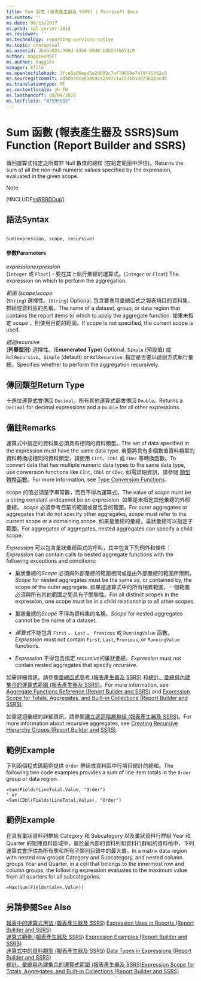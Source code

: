 ```yaml
---
title: Sum 函式 (報表產生器及 SSRS) | Microsoft Docs
ms.custom: ''
ms.date: 06/13/2017
ms.prod: sql-server-2014
ms.reviewer: ''
ms.technology: reporting-services-native
ms.topic: conceptual
ms.assetid: 2b45a024-398d-43b8-9948-b8b23fb674c9
author: maggiesMSFT
ms.author: maggies
manager: kfile
ms.openlocfilehash: 3fce5e86ead5e2d802c7af79650e7419f45f62c8
ms.sourcegitcommit: ad4d92dce894592a259721a1571b1d8736abacdb
ms.translationtype: MT
ms.contentlocale: zh-TW
ms.lasthandoff: 08/04/2020
ms.locfileid: "87595688"
---
```

# <a name="sum-function-report-builder-and-ssrs"></a><span data-ttu-id="93ed7-102">Sum 函數 (報表產生器及 SSRS)</span><span class="sxs-lookup"><span data-stu-id="93ed7-102">Sum Function (Report Builder and SSRS)</span></span>
  <span data-ttu-id="93ed7-103">傳回運算式指定之所有非 Null 數值的總和 (在給定範圍中評估)。</span><span class="sxs-lookup"><span data-stu-id="93ed7-103">Returns the sum of all the non-null numeric values specified by the expression, evaluated in the given scope.</span></span>  
  
> [!NOTE]  
>  [!INCLUDE[ssRBRDDup](../../includes/ssrbrddup-md.md)]  
  
## <a name="syntax"></a><span data-ttu-id="93ed7-104">語法</span><span class="sxs-lookup"><span data-stu-id="93ed7-104">Syntax</span></span>  
  
```  
  
Sum(expression, scope, recursive)  
```  
  
#### <a name="parameters"></a><span data-ttu-id="93ed7-105">參數</span><span class="sxs-lookup"><span data-stu-id="93ed7-105">Parameters</span></span>  
 <span data-ttu-id="93ed7-106">*expression*</span><span class="sxs-lookup"><span data-stu-id="93ed7-106">*expression*</span></span>  
 <span data-ttu-id="93ed7-107">(`Integer` 或 `Float`) - 要在其上執行彙總的運算式。</span><span class="sxs-lookup"><span data-stu-id="93ed7-107">(`Integer` or `Float`) The expression on which to perform the aggregation.</span></span>  
  
 <span data-ttu-id="93ed7-108">*範圍 (scope)*</span><span class="sxs-lookup"><span data-stu-id="93ed7-108">*scope*</span></span>  
 <span data-ttu-id="93ed7-109">(`String`) 選擇性。</span><span class="sxs-lookup"><span data-stu-id="93ed7-109">(`String`) Optional.</span></span> <span data-ttu-id="93ed7-110">包含要套用彙總函式之報表項目的資料集、群組或資料區的名稱。</span><span class="sxs-lookup"><span data-stu-id="93ed7-110">The name of a dataset, group, or data region that contains the report items to which to apply the aggregate function.</span></span> <span data-ttu-id="93ed7-111">如果未指定 *scope* ，則使用目前的範圍。</span><span class="sxs-lookup"><span data-stu-id="93ed7-111">If *scope* is not specified, the current scope is used.</span></span>  
  
 <span data-ttu-id="93ed7-112">*遞迴*</span><span class="sxs-lookup"><span data-stu-id="93ed7-112">*recursive*</span></span>  
 <span data-ttu-id="93ed7-113">(**列舉型別**) 選擇性。</span><span class="sxs-lookup"><span data-stu-id="93ed7-113">(**Enumerated Type**) Optional.</span></span> <span data-ttu-id="93ed7-114">`Simple` (預設值) 或 `RdlRecursive`。</span><span class="sxs-lookup"><span data-stu-id="93ed7-114">`Simple` (default) or `RdlRecursive`.</span></span> <span data-ttu-id="93ed7-115">指定是否要以遞迴方式執行彙總。</span><span class="sxs-lookup"><span data-stu-id="93ed7-115">Specifies whether to perform the aggregation recursively.</span></span>  
  
## <a name="return-type"></a><span data-ttu-id="93ed7-116">傳回類型</span><span class="sxs-lookup"><span data-stu-id="93ed7-116">Return Type</span></span>  
 <span data-ttu-id="93ed7-117">十進位運算式會傳回 `Decimal`，所有其他運算式都會傳回 `Double`。</span><span class="sxs-lookup"><span data-stu-id="93ed7-117">Returns a `Decimal` for decimal expressions and a `Double` for all other expressions.</span></span>  
  
## <a name="remarks"></a><span data-ttu-id="93ed7-118">備註</span><span class="sxs-lookup"><span data-stu-id="93ed7-118">Remarks</span></span>  
 <span data-ttu-id="93ed7-119">運算式中指定的資料集必須具有相同的資料類型。</span><span class="sxs-lookup"><span data-stu-id="93ed7-119">The set of data specified in the expression must have the same data type.</span></span> <span data-ttu-id="93ed7-120">若要將具有多個數值資料類型的資料轉換成相同的資料類型，請使用 `CInt`、`CDbl` 或 `CDec` 等轉換函數。</span><span class="sxs-lookup"><span data-stu-id="93ed7-120">To convert data that has multiple numeric data types to the same data type, use conversion functions like `CInt`, `CDbl` or `CDec`.</span></span> <span data-ttu-id="93ed7-121">如需詳細資訊，請參閱 [類型轉換函數](https://go.microsoft.com/fwlink/?LinkId=96142)。</span><span class="sxs-lookup"><span data-stu-id="93ed7-121">For more information, see [Type Conversion Functions](https://go.microsoft.com/fwlink/?LinkId=96142).</span></span>  
  
 <span data-ttu-id="93ed7-122">*scope* 的值必須是字串常數，而且不得為運算式。</span><span class="sxs-lookup"><span data-stu-id="93ed7-122">The value of *scope* must be a string constant andcannot be an expression.</span></span> <span data-ttu-id="93ed7-123">如果是未指定其他彙總的外部彙總， *scope* 必須參考目前的範圍或是包含的範圍。</span><span class="sxs-lookup"><span data-stu-id="93ed7-123">For outer aggregates or aggregates that do not specify other aggregates, *scope* must refer to the current scope or a containing scope.</span></span> <span data-ttu-id="93ed7-124">如果是彙總的彙總，巢狀彙總可以指定子範圍。</span><span class="sxs-lookup"><span data-stu-id="93ed7-124">For aggregates of aggregates, nested aggregates can specify a child scope.</span></span>  
  
 <span data-ttu-id="93ed7-125">*Expression* 可以包含巢狀彙總函式的呼叫，其中包含下列例外和條件：</span><span class="sxs-lookup"><span data-stu-id="93ed7-125">*Expression* can contain calls to nested aggregate functions with the following exceptions and conditions:</span></span>  
  
-   <span data-ttu-id="93ed7-126">巢狀彙總的*Scope* 必須與外部彙總的範圍相同或是由外部彙總的範圍所限制。</span><span class="sxs-lookup"><span data-stu-id="93ed7-126">*Scope* for nested aggregates must be the same as, or contained by, the scope of the outer aggregate.</span></span> <span data-ttu-id="93ed7-127">如果是運算式中的所有相異範圍，一個範圍必須與所有其他範圍之間具有子關聯性。</span><span class="sxs-lookup"><span data-stu-id="93ed7-127">For all distinct scopes in the expression, one scope must be in a child relationship to all other scopes.</span></span>  
  
-   <span data-ttu-id="93ed7-128">巢狀彙總的*Scope* 不得為資料集的名稱。</span><span class="sxs-lookup"><span data-stu-id="93ed7-128">*Scope* for nested aggregates cannot be the name of a dataset.</span></span>  
  
-   <span data-ttu-id="93ed7-129">*運算式*不能包含 `First` 、 `Last` 、 `Previous` 或 `RunningValue` 函數。</span><span class="sxs-lookup"><span data-stu-id="93ed7-129">*Expression* must not contain `First`, `Last`, `Previous`, or `RunningValue` functions.</span></span>  
  
-   <span data-ttu-id="93ed7-130">*Expression* 不得包含指定 *recursive*的巢狀彙總。</span><span class="sxs-lookup"><span data-stu-id="93ed7-130">*Expression* must not contain nested aggregates that specify *recursive*.</span></span>  
  
 <span data-ttu-id="93ed7-131">如需詳細資訊，請參閱[彙總函式參考 &#40;報表產生器及 SSRS&#41;](report-builder-functions-aggregate-functions-reference.md) 和[總計、彙總與內建集合的運算式範圍 &#40;報表產生器及 SSRS&#41;](expression-scope-for-totals-aggregates-and-built-in-collections.md)。</span><span class="sxs-lookup"><span data-stu-id="93ed7-131">For more information, see [Aggregate Functions Reference &#40;Report Builder and SSRS&#41;](report-builder-functions-aggregate-functions-reference.md) and [Expression Scope for Totals, Aggregates, and Built-in Collections &#40;Report Builder and SSRS&#41;](expression-scope-for-totals-aggregates-and-built-in-collections.md).</span></span>  
  
 <span data-ttu-id="93ed7-132">如需遞迴彙總的詳細資訊，請參閱[建立遞迴階層群組 &#40;報表產生器及 SSRS&#41;](creating-recursive-hierarchy-groups-report-builder-and-ssrs.md)。</span><span class="sxs-lookup"><span data-stu-id="93ed7-132">For more information about recursive aggregates, see [Creating Recursive Hierarchy Groups &#40;Report Builder and SSRS&#41;](creating-recursive-hierarchy-groups-report-builder-and-ssrs.md).</span></span>  
  
## <a name="example"></a><span data-ttu-id="93ed7-133">範例</span><span class="sxs-lookup"><span data-stu-id="93ed7-133">Example</span></span>  
 <span data-ttu-id="93ed7-134">下列兩個程式碼範例提供 `Order` 群組或資料區中行項目總計的總和。</span><span class="sxs-lookup"><span data-stu-id="93ed7-134">The following two code examples provides a sum of line item totals in the `Order` group or data region.</span></span>  
  
```  
=Sum(Fields!LineTotal.Value, "Order")  
' or   
=Sum(CDbl(Fields!LineTotal.Value), "Order")  
```  
  
## <a name="example"></a><span data-ttu-id="93ed7-135">範例</span><span class="sxs-lookup"><span data-stu-id="93ed7-135">Example</span></span>  
 <span data-ttu-id="93ed7-136">在具有巢狀資料列群組 Category 和 Subcategory 以及巢狀資料行群組 Year 和 Quarter 的矩陣資料區域中，屬於最內部的資料列和資料行群組的資料格中，下列運算式會評估為所有季和所有子類別目錄中的最大值。</span><span class="sxs-lookup"><span data-stu-id="93ed7-136">In a matrix data region with nested row groups Category and Subcategory, and nested column groups Year and Quarter, in a cell that belongs to the innermost row and column groups, the following expression evaluates to the maximum value from all quarters for all subcategories.</span></span>  
  
```  
=Max(Sum(Fields!Sales.Value))  
```  
  
## <a name="see-also"></a><span data-ttu-id="93ed7-137">另請參閱</span><span class="sxs-lookup"><span data-stu-id="93ed7-137">See Also</span></span>  
 <span data-ttu-id="93ed7-138">[報表中的運算式用法 &#40;報表產生器及 SSRS&#41;](expression-uses-in-reports-report-builder-and-ssrs.md) </span><span class="sxs-lookup"><span data-stu-id="93ed7-138">[Expression Uses in Reports &#40;Report Builder and SSRS&#41;](expression-uses-in-reports-report-builder-and-ssrs.md) </span></span>  
 <span data-ttu-id="93ed7-139">[運算式範例 &#40;報表產生器及 SSRS&#41;](expression-examples-report-builder-and-ssrs.md) </span><span class="sxs-lookup"><span data-stu-id="93ed7-139">[Expression Examples &#40;Report Builder and SSRS&#41;](expression-examples-report-builder-and-ssrs.md) </span></span>  
 <span data-ttu-id="93ed7-140">[運算式中的資料類型 &#40;報表產生器及 SSRS&#41;](expressions-report-builder-and-ssrs.md) </span><span class="sxs-lookup"><span data-stu-id="93ed7-140">[Data Types in Expressions &#40;Report Builder and SSRS&#41;](expressions-report-builder-and-ssrs.md) </span></span>  
 [<span data-ttu-id="93ed7-141">總計、彙總與內建集合的運算式範圍 &#40;報表產生器及 SSRS&#41;</span><span class="sxs-lookup"><span data-stu-id="93ed7-141">Expression Scope for Totals, Aggregates, and Built-in Collections &#40;Report Builder and SSRS&#41;</span></span>](expression-scope-for-totals-aggregates-and-built-in-collections.md)  
  
  
